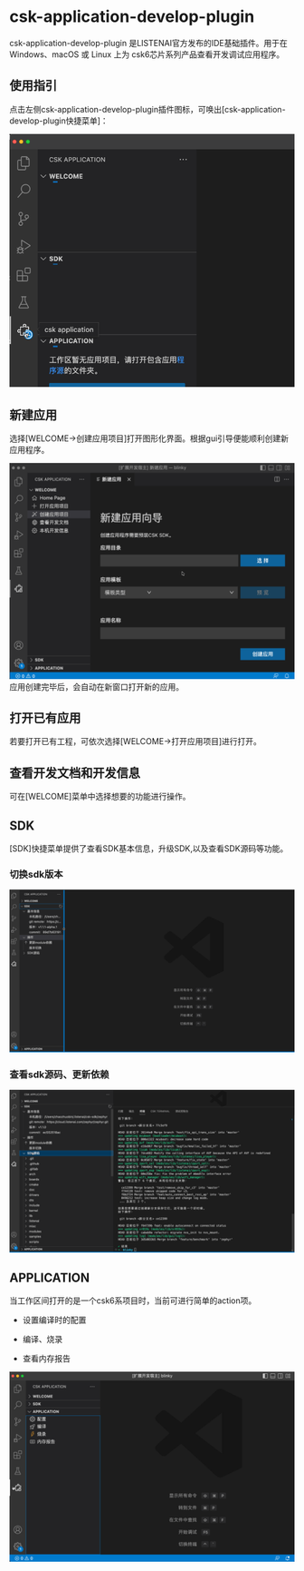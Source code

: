 
# csk-application-develop-plugin


csk-application-develop-plugin 是LISTENAI官方发布的IDE基础插件。用于在 Windows、macOS 或 Linux 上为 csk6芯片系列产品查看开发调试应用程序。

## 使用指引

点击左侧csk-application-develop-plugin插件图标，可唤出[csk-application-develop-plugin快捷菜单]：

![clip_image003](./docs/start.gif)

## 新建应用

选择[WELCOME->创建应用项目]打开图形化界面。根据gui引导便能顺利创建新应用程序。

![clip_image003](./docs/create.gif)
应用创建完毕后，会自动在新窗口打开新的应用。

## 打开已有应用

若要打开已有工程，可依次选择[WELCOME->打开应用项目]进行打开。

## 查看开发文档和开发信息

可在[WELCOME]菜单中选择想要的功能进行操作。

## SDK
[SDK]快捷菜单提供了查看SDK基本信息，升级SDK,以及查看SDK源码等功能。

### 切换sdk版本

![changesdkversion](./docs/changesdkversion.gif)

### 查看sdk源码、更新依赖

![sdksource](./docs/sdksource.gif)

## APPLICATION

当工作区间打开的是一个csk6系项目时，当前可进行简单的action项。

- 设置编译时的配置

- 编译、烧录

- 查看内存报告

![app](./docs/app.gif)
